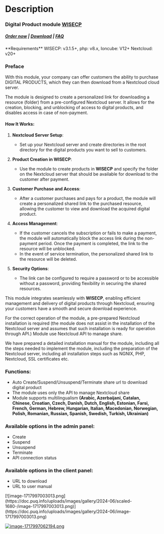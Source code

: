 # Description

### Digital Product module **[WISECP](https://puqcloud.com/link.php?id=78)** 

##### [Order now](https://puqcloud.com/index.php?rp=/store/wisecp-module-digital-product) | [Download](https://download.puqcloud.com/WISECP/Product/PUQ_WISECP-Digital-Product/) | [FAQ](https://faq.puqcloud.com/)

#####  

<p class="callout info">**Requirements**  
WISECP: v3.1.5+, php: v8.x, Ioncube: V12+  
Nextcloud: v20+</p>

### Preface

With this module, your company can offer customers the ability to purchase DIGITAL PRODUCTS, which they can then download from a Nextcloud cloud server.

The module is designed to create a personalized link for downloading a resource (folder) from a pre-configured Nextcloud server. It allows for the creation, blocking, and unblocking of access to digital products, and disables access in case of non-payment.

#### How It Works:

1. **Nextcloud Server Setup**:
    
    
    - Set up your Nextcloud server and create directories in the root directory for the digital products you want to sell to customers.
2. **Product Creation in WISECP**:
    
    
    - Use the module to create products in **WISECP** and specify the folder on the Nextcloud server that should be available for download to the customer after payment.
3. **Customer Purchase and Access**:
    
    
    - After a customer purchases and pays for a product, the module will create a personalized shared link to the purchased resource, allowing the customer to view and download the acquired digital product.
4. **Access Management**:
    
    
    - If the customer cancels the subscription or fails to make a payment, the module will automatically block the access link during the non-payment period. Once the payment is completed, the link to the resource will be unblocked.
    - In the event of service termination, the personalized shared link to the resource will be deleted.
5. **Security Options**:
    
    
    - The link can be configured to require a password or to be accessible without a password, providing flexibility in securing the shared resources.

This module integrates seamlessly with **WISECP**, enabling efficient management and delivery of digital products through Nextcloud, ensuring your customers have a smooth and secure download experience.

<p class="callout info">For the correct operation of the module, a pre-prepared Nextcloud installation is required (the module does not assist in the installation of the Nextcloud server and assumes that such installation is ready for operation through API.) Module use Nextcloud API to manage share.</p>

<p class="callout info">We have prepared a detailed installation manual for the module, including all the steps needed to implement the module, including the preparation of the Nextcloud server, including all installation steps such as NGNIX, PHP, Nextcloud, SSL certificates etc.</p>

### Functions:

- Auto Create/Suspend/Unsuspend/Terminate share url to download digital product
- The module uses only the API to manage Nextcloud share
- Module supports multilingualism **(Arabic, Azerbaijani, Catalan, Chinese, Croatian, Czech, Danish, Dutch, English, Estonian, Farsi, French, German, Hebrew, Hungarian, Italian, Macedonian, Norwegian, Polish, Romanian, Russian, Spanish, Swedish, Turkish, Ukrainian)**

### Available options in the admin panel:

- Create
- Suspend
- Unsuspend
- Terminate
- API connection status

### Available options in the client panel:

- URL to download
- URL to user manual


<div id="bkmrk-"></div>[![image-1717997003013.png](https://doc.puq.info/uploads/images/gallery/2024-06/scaled-1680-/image-1717997003013.png)](https://doc.puq.info/uploads/images/gallery/2024-06/image-1717997003013.png)

[![image-1717997062194.png](https://doc.puq.info/uploads/images/gallery/2024-06/scaled-1680-/image-1717997062194.png)](https://doc.puq.info/uploads/images/gallery/2024-06/image-1717997062194.png)

<div id="bkmrk--2"><div></div></div>